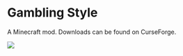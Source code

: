 # Gambling Style

A Minecraft mod. Downloads can be found on CurseForge.

![](https://i.imgur.com/Y139EnW.png)